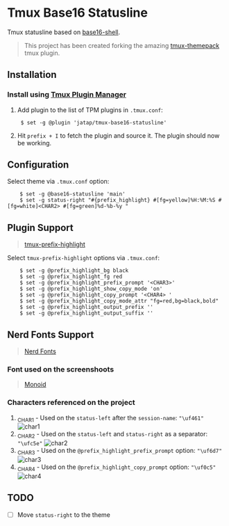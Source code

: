 # Tmux Base16 Statusline

Tmux statusline based on [base16-shell](https://github.com/chriskempson/base16-shell).

> This project has been created forking the amazing [tmux-themepack](https://github.com/jimeh/tmux-themepack/issues) tmux plugin.

## Installation

### Install using [Tmux Plugin Manager](https://github.com/tmux-plugins/tpm)

1. Add plugin to the list of TPM plugins in `.tmux.conf`:

        $ set -g @plugin 'jatap/tmux-base16-statusline'

2. Hit `prefix + I` to fetch the plugin and source it. The plugin should now be working.

## Configuration

Select theme via `.tmux.conf` option:

        $ set -g @base16-statusline 'main'
        $ set -g status-right "#{prefix_highlight} #[fg=yellow]%H:%M:%S #[fg=white]<CHAR2> #[fg=green]%d-%b-%y "

## Plugin Support

> [tmux-prefix-highlight](https://github.com/tmux-plugins/tmux-prefix-highlight)

Select ```tmux-prefix-highlight``` options via `.tmux.conf`:

        $ set -g @prefix_highlight_bg black
        $ set -g @prefix_highlight_fg red
        $ set -g @prefix_highlight_prefix_prompt '<CHAR3>'
        $ set -g @prefix_highlight_show_copy_mode 'on'
        $ set -g @prefix_highlight_copy_prompt '<CHAR4> '
        $ set -g @prefix_highlight_copy_mode_attr "fg=red,bg=black,bold"
        $ set -g @prefix_highlight_output_prefix ''
        $ set -g @prefix_highlight_output_suffix ''

## Nerd Fonts Support

> [Nerd Fonts](http://nerdfonts.com/)

### Font used on the screenshoots

> [Monoid](https://github.com/ryanoasis/nerd-fonts/blob/master/patched-fonts/Monoid/Retina/complete/Monoid%20Retina%20Nerd%20Font%20Complete.ttf)

### Characters referenced on the project

1. <sub>CHAR1</sub> - Used on the ```status-left``` after the ```session-name```: ```"\uf461"``` ![char1](https://raw.githubusercontent.com/jatap/tmux-base16-statusline/master/src/assets/char1.png)
2. <sub>CHAR2</sub> - Used on the ```status-left``` and ```status-right``` as a separator: ```"\ufc5e"``` ![char2](https://raw.githubusercontent.com/jatap/tmux-base16-statusline/master/src/assets/char2.png)
3. <sub>CHAR3</sub> - Used on the ```@prefix_highlight_prefix_prompt``` option: ```"\uf6d7"``` ![char3](https://raw.githubusercontent.com/jatap/tmux-base16-statusline/master/src/assets/char3.png)
4. <sub>CHAR4</sub> - Used on the ```@prefix_highlight_copy_prompt``` option: ```"\uf0c5"``` ![char4](https://raw.githubusercontent.com/jatap/tmux-base16-statusline/master/src/assets/char4.png)

## TODO

- [ ] Move ```status-right``` to the theme
